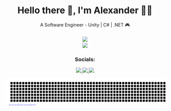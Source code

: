 <div align="center">
<h1 align="center">Hello there 👋, I'm Alexander 👨‍💻</h1>
<div align="center">
  A Software Engineer - Unity | C# | .NET 🎮  
</div>  

###  
<div align="center" href="https://leks2000.github.io/Portfolio-Halle-Alexander/" target="_blank">
  <img src="https://img.shields.io/badge/VISIT_MY_PORTFOLIO-090909?style=for-the-badge&logo=githubpages&logoColor=white&labelColor=4F7DB3" />
</div>

<div id="header" align="center">
  <img src="https://media.giphy.com/media/vLlpbDafjgHystuJ0a/giphy.gif" width="300"/>
<div id="badges" style="text-align: center;">


### Socials:
<p align="center">
  <a href="https://vk.com/bruhitsfuckinfunny">
    <img src="https://img.shields.io/badge/-Vkontakte-090909?style=for-the-badge&logo=Vk&logoColor=4F7DB3" />
  </a>
  <a href="https://t.me/user_Alexander">
    <img src="https://img.shields.io/badge/-Telegram-090909?style=for-the-badge&logo=telegram&logoColor=27A0D9" />
  </a>
  <a href="https://www.youtube.com/@d4rkys_brick?sub_confirmation=1">
    <img src="https://img.shields.io/badge/YouTube-FF0000?style=for-the-badge&logo=youtube&logoColor=white" />
  </a>
</p>

![GitHub Stats](gitartwork.svg)

